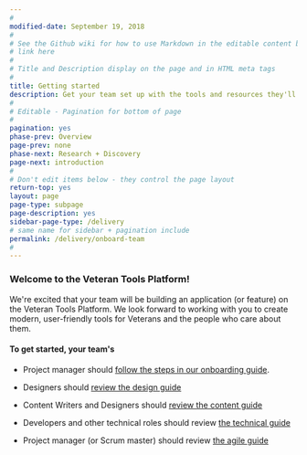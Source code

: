 ```yaml
---
#
modified-date: September 19, 2018
#
# See the Github wiki for how to use Markdown in the editable content below:
# link here
#
# Title and Description display on the page and in HTML meta tags
#
title: Getting started
description: Get your team set up with the tools and resources they'll need throughout the <i>Digital Delivery</i> lifecycle.
#
# Editable - Pagination for bottom of page
#
pagination: yes
phase-prev: Overview
page-prev: none
phase-next: Research + Discovery
page-next: introduction
#
# Don't edit items below - they control the page layout
return-top: yes
layout: page
page-type: subpage
page-description: yes
sidebar-page-type: /delivery
# same name for sidebar + pagination include
permalink: /delivery/onboard-team
#
---
```


### Welcome to the Veteran Tools Platform!

We're excited that your team will be building an application (or feature) on the Veteran Tools Platform. We look forward to working with you to create modern, user-friendly tools for Veterans and the people who care about them.

#### To get started, your team's

* Project manager should <a href="https://github.com/department-of-veterans-affairs/vets-work-practices/tree/master/External-Contractors-Onboarding" target="blank">follow the steps in our onboarding guide</a>.

* Designers should [review the design guide]({{site.baseurl}}/resources/design)

* Content Writers and Designers should [review the content guide]({{site.baseurl}}/resources/content)

* Developers and other technical roles should review [the technical guide]({{site.baseurl}}/resources/technical)

* Project manager (or Scrum master) should review [the agile guide]({{site.baseurl}}/resources/agile)
<br/>
